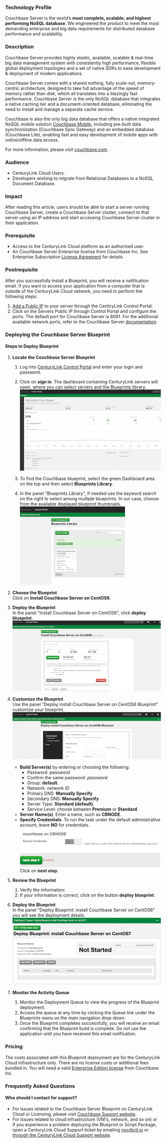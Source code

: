 

### Technology Profile

Couchbase Server is the world’s **most complete, scalable, and highest performing NoSQL database**. We engineered the product to meet the most demanding enterprise and big data requirements for distributed database performance and scalability.

### Description

Couchbase Server provides highly elastic, available, scalable & real-time big data management system with consistently high performance, flexible global deployment topologies and a set of native SDKs to ease development & deployment of modern applications.   

Couchbase Server comes with a shared nothing, fully scale-out, memory-centric architecture, designed to take full advantage of the speed of memory rather than disk, which all translates into a blazingly fast performance. Couchbase Server is the only NoSQL database that integrates a native caching tier and a document-oriented database, eliminating the need to install and manage a separate cache service.   

Couchbase is also the only big data database that offers a native integrated NoSQL mobile solution [Couchbase Mobile](http://www.couchbase.com/nosql-databases/couchbase-mobile?gclid=COfC4_rG7skCFUaCfgodaEIEnA), including pre-built data synchronization (Couchbase Sync Gateway) and an embedded database (Couchbase Lite), enabling fast and easy development of mobile apps with online/offline data access.

For more information, please visit [couchbase.com](http://www.couchbase.com).

### Audience
- CenturyLink Cloud Users.   
- Developers wishing to migrate from Relational Databases to a NoSQL Document Database.   

### Impact
After reading this article, users should  be able to start a server running Couchbase Server, create a Couchbase Server cluster, connect to that server using an IP address and start accessing Couchbase Server cluster in their application. 

### Prerequisite
- Access to the CenturyLink Cloud platform as an authorized user.
- An Couchbase Server Enterprise license from Couchbase Inc. See Enterprise Subscription [License Agreement](http://www.couchbase.com/agreement/subscription) for details.

### Postrequisite
After you successfully install a Blueprint, you will receive a notification email. If you want to access your application from a computer that is outside of the CenturyLink Cloud network, you need to perform the following steps:

  1. [Add a Public IP](https://www.ctl.io/knowledge-base/network/how-to-add-public-ip-to-virtual-machine/) to your server through the CentiryLink Control Portal.
  2. Click on the Servers Public IP through Control Portal and configure the ports. The default port for Couchbase Server is 8091. For the additional available network ports, refer to the Couchbase Server [documentation](http://developer.couchbase.com/documentation/server/4.1/install/install-ports.html). 

### Deploying the Couchbase Server Blueprint

#### Steps to Deploy Blueprint
1. **Locate the Couchbase Server Blueprint**

   1. Log into [CenturyLink Control Portal](https://control.ctl.io) and enter your login and password.   
   2. Click on **sign in**. The dashboard containing CenturyLink servers will open, where you can select servers and the Blueprints library.      
   ![](2-dashboard-uc.png)
   3. To find the Couchbase blueprint, select the green Dashboard area on the top and then select **Blueprints Library**.   
  
   4. In the panel "Blueprints Library", if needed use the keyword search on the right to select among multiple blueprints. In our case, choose from the available displayed blueprint thumbnails.   
  ![](4-bp-lib.png)               
2. **Choose the Blueprint**    
  Click on **Install Couchbase Server on CentOS6**.     
3. **Deploy the Blueprint**      
   In the panel "Install Couchbase Server on CentOS6", click **deploy blueprint**.    
 ![](6-install-cbs-osx.png)   
4. **Customize the Blueprint**   
Use the panel "Deploy install Couchbase Server on CentOS6 Blueprint" customize your blueprint.      
 ![](7-customize-bp.png)   

    *  **Build Server(s)** by entering or choosing the following:
		* Password: *password*
        * Confirm the same password: *password*
        * Group: **default**.
        * Network: *network ID*
        * Primary DNS: **Manually Specify**
        * Secondary DNS: **Manually Specify**
        * Server Type: **Standard (default)**.
        * Service Level: choose between **Premium** or **Standard**.
    *  **Server Name(s)**. Enter a name, such as **CBNODE**.
    *  **Specify Credentials**. To run the task under the default administrative account, leave **NO** for credentials.      
![](8-nextstep-2.png)      
Click on **next step**.
5. **Review the Blueprint**             
    1. Verify the information:            
    2. If your information is correct, click on the  button **deploy blueprint**.   
 
6. **Deploy the Blueprint**    
   In the panel "Deploy Blueprint: install Couchbase Server on CentOS6" you will see the deployment details.     
  ![](10-deploy-bprint.png)   

7. **Monitor the Activity Queue**          
    1. Monitor the Deployment Queue to view the progress of the Blueprint deployment.
    2. Access the queue at any time by clicking the Queue link under the Blueprints menu on the main navigation drop-down.
    3. Once the Blueprint completes successfully, you will receive an email confirming that the Blueprint build is complete. Do not use the application until you have received this email notification.

### Pricing
The costs associated with this Blueprint deployment are for the CenturyLink Cloud infrastructure only.  There are no  license costs or additional fees bundled in. You will need a valid [Enterprise Edition license](http://www.couchbase.com/agreement/subscription) from Couchbase Inc.


### Frequently Asked Questions

#### Who should I contact for support?
* For issues related to the Couchbase Server Blueprint on CenturyLink Cloud or Licensing, please visit [Couchbase  Support website](http://support.couchbase.com/home).
* For issues related to cloud infrastructure (VM's, network, and so on) or if you experience a problem deploying the Blueprint or Script Package, open a CenturyLink Cloud Support ticket by emailing [noc@ctl.io](mailto:noc@ctl.io) or [through the CenturyLink Cloud Support website](https://t3n.zendesk.com/tickets/new).

